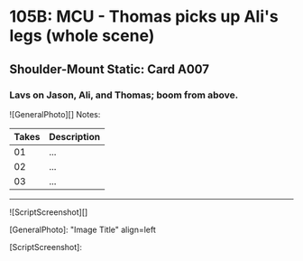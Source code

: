 # 105B: MCU - Thomas picks up Ali's legs (whole scene)

## Shoulder-Mount Static: Card A007

### Lavs on Jason, Ali, and Thomas; boom from above.

![GeneralPhoto][]
Notes: 

| Takes | Description |
|:---|:----|
| 01 | ... |
| 02 | ... |
| 03 | ... |

----

![ScriptScreenshot][]


[GeneralPhoto]:  "Image Title" align=left

[ScriptScreenshot]: 